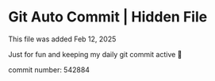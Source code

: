 # Git Auto Commit | Hidden File

This file was added Feb 12, 2025

Just for fun and keeping my daily git commit active 🤪

commit number: 542884
